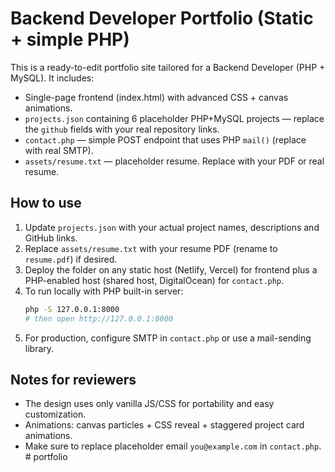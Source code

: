 # Backend Developer Portfolio (Static + simple PHP)
This is a ready-to-edit portfolio site tailored for a Backend Developer (PHP + MySQL).
It includes:
- Single-page frontend (index.html) with advanced CSS + canvas animations.
- `projects.json` containing 6 placeholder PHP+MySQL projects — replace the `github` fields with your real repository links.
- `contact.php` — simple POST endpoint that uses PHP `mail()` (replace with real SMTP).
- `assets/resume.txt` — placeholder resume. Replace with your PDF or real resume.

## How to use
1. Update `projects.json` with your actual project names, descriptions and GitHub links.
2. Replace `assets/resume.txt` with your resume PDF (rename to `resume.pdf`) if desired.
3. Deploy the folder on any static host (Netlify, Vercel) for frontend plus a PHP-enabled host (shared host, DigitalOcean) for `contact.php`.
4. To run locally with PHP built-in server:
   ```bash
   php -S 127.0.0.1:8000
   # then open http://127.0.0.1:8000
   ```
5. For production, configure SMTP in `contact.php` or use a mail-sending library.

## Notes for reviewers
- The design uses only vanilla JS/CSS for portability and easy customization.
- Animations: canvas particles + CSS reveal + staggered project card animations.
- Make sure to replace placeholder email `you@example.com` in `contact.php`.
#   p o r t f o l i o  
 